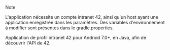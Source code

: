 > [!NOTE]  
> L'application nécessite un compte intranet 42, ainsi qu'un host ayant une application enregistrée dans les paramètres. Des variables d'environnement à modifier sont présentes dans le gradle.properties.

Application de profil intranet 42 pour Android 7.0+, en Java, afin de découvrir l'API de 42.
